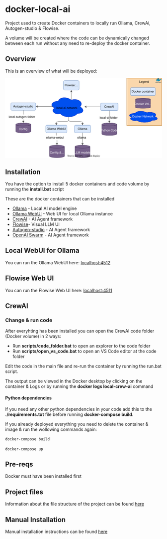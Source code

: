 # docker-local-ai

Project used to create Docker containers to locally run Ollama, CrewAi, Autogen-studio & Flowise.

A volume will be created where the code can be dynamically changed between each run without any need to re-deploy the docker container.

## Overview

This is an overview of what will be deployed:

![overview-image](docs/images/overview.svg)

## Installation

You have the option to install 5 docker containers and code volume by running the **install.bat** script

These are the docker containers that can be installed

-  [Ollama](https://ollama.com/) - Local AI model engine
-  [Ollama WebUI](https://github.com/open-webui/open-webui) - Web UI for local Ollama instance
-  [CrewAI](https://www.crewai.com/) - AI Agent framework
-  [Flowise](https://flowiseai.com/)- Visual LLM UI
-  [Autogen-studio](https://autogen-studio.com/) - AI Agent framework
-  [OpenAI Swarm](https://github.com/openai/swarm) - AI Agent framework

## Local WebUI for Ollama

You can run the Ollama WebUI here: [localhost:4512](http://localhost:4512)

## Flowise Web UI

You can run the Flowise Web UI here: [localhost:4511](http://localhost:4511)

## CrewAI

### Change & run code

After everyhting has been installed you can open the CrewAI code folder (Docker volume) in 2 ways:

-  Run **scripts/code_folder.bat** to open an explorer to the code folder
-  Run **scripts/open_vs_code.bat** to open an VS Code editor at the code folder

Edit the code in the main file and re-run the container by running the run.bat script.

The output can be viewed in the Docker desktop by clicking on the container & Logs or by running the **docker logs local-crew-ai** command

#### Python dependencies

If you need any other python dependencies in your code add this to the **./requirements.txt** file before running **docker-compose build**.

If you already deployed everything you need to delete the container & image & run the wollowing commands again:

```
docker-compose build

docker-compose up
```

## Pre-reqs

Docker must have been installed first

## Project files

Information about the file structure of the project can be found [here](docs/files.md)

## Manual Installation

Manual installation instructions can be found [here](docs/local-ai-install.md)
